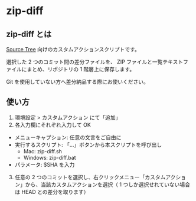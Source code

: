 zip-diff
========

## zip-diff とは

[Source Tree](http://www.sourcetreeapp.com/) 向けのカスタムアクションスクリプトです。

選択した 2 つのコミット間の差分ファイルを、 ZIP ファイルと一覧テキストファイルにまとめ、リポジトリの 1 階層上に保存します。

Git を使用していない方へ差分納品する際にお使いください。

## 使い方

1. 環境設定 > カスタムアクション にて「追加」
2. 各入力欄にそれぞれ入力して OK
  - メニューキャプション: 任意の文言をご自由に
  - 実行するスクリプト: 「...」ボタンから本スクリプトを呼び出し
    - Mac: zip-diff.sh
    - Windows: zip-diff.bat
  - パラメータ: $SHA を入力
3. 任意の 2 つのコミットを選択し、右クリックメニュー「カスタムアクション」から、当該カスタムアクションを選択（ 1 つしか選択せれていない場合は HEAD との差分を取ります）
